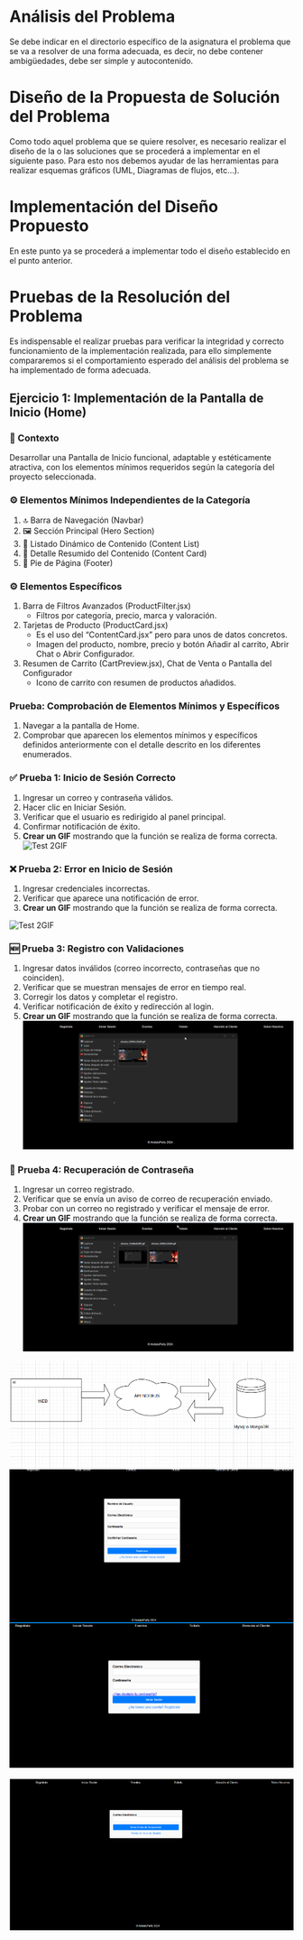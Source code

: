 # Análisis del Problema

Se debe indicar en el directorio específico de la asignatura el problema que se va a resolver de una forma adecuada, es decir, no debe contener ambigüedades, debe ser simple y autocontenido.

# Diseño de la Propuesta de Solución del Problema

Como todo aquel problema que se quiere resolver, es necesario realizar el diseño de la o las soluciones que se procederá a implementar en el siguiente paso. Para esto nos debemos ayudar de las herramientas para realizar esquemas gráficos (UML, Diagramas de flujos, etc…).

# Implementación del Diseño Propuesto

En este punto ya se procederá a implementar todo el diseño establecido en el punto anterior.

# Pruebas de la Resolución del Problema

Es indispensable el realizar pruebas para verificar la integridad y correcto funcionamiento de la implementación realizada, para ello simplemente compararemos si el comportamiento esperado del análisis del problema se ha implementado de forma adecuada.

## Ejercicio 1: Implementación de la Pantalla de Inicio (Home)

### 🎯 Contexto

Desarrollar una Pantalla de Inicio funcional, adaptable y estéticamente atractiva, con los elementos mínimos requeridos según la categoría del proyecto seleccionada.

### ⚙️ Elementos Mínimos Independientes de la Categoría

1. 🔝 Barra de Navegación (Navbar)
2. 🖼️ Sección Principal (Hero Section)
3. 📄 Listado Dinámico de Contenido (Content List)
4. 📄 Detalle Resumido del Contenido (Content Card)
5. 📝 Pie de Página (Footer)

### ⚙️ Elementos Específicos

1. Barra de Filtros Avanzados (ProductFilter.jsx)
   - Filtros por categoría, precio, marca y valoración.
2. Tarjetas de Producto (ProductCard.jsx)
   - Es el uso del “ContentCard.jsx” pero para unos de datos concretos.
   - Imagen del producto, nombre, precio y botón Añadir al carrito, Abrir Chat o Abrir Configurador.
3. Resumen de Carrito (CartPreview.jsx), Chat de Venta o Pantalla del Configurador
   - Icono de carrito con resumen de productos añadidos.

### Prueba: Comprobación de Elementos Mínimos y Específicos

1. Navegar a la pantalla de Home.
2. Comprobar que aparecen los elementos mínimos y específicos definidos anteriormente con el detalle descrito en los diferentes enumerados.

### ✅ Prueba 1: Inicio de Sesión Correcto

1. Ingresar un correo y contraseña válidos.
2. Hacer clic en Iniciar Sesión.
3. Verificar que el usuario es redirigido al panel principal.
4. Confirmar notificación de éxito.
5. **Crear un GIF** mostrando que la función se realiza de forma correcta.
 ![Test 2GIF](./resources/IniciarSesion.gif)

### ❌ Prueba 2: Error en Inicio de Sesión

1. Ingresar credenciales incorrectas.
2. Verificar que aparece una notificación de error.
3. **Crear un GIF** mostrando que la función se realiza de forma correcta.

 ![Test 2GIF](./resources/Registrar.gif)

### 🆕 Prueba 3: Registro con Validaciones

1. Ingresar datos inválidos (correo incorrecto, contraseñas que no coinciden).
2. Verificar que se muestran mensajes de error en tiempo real.
3. Corregir los datos y completar el registro.
4. Verificar notificación de éxito y redirección al login.
5. **Crear un GIF** mostrando que la función se realiza de forma correcta.
 ![Test 2GIF](./resources/RegisterError.gif)

### 🔐 Prueba 4: Recuperación de Contraseña

1. Ingresar un correo registrado.
2. Verificar que se envía un aviso de correo de recuperación enviado.
3. Probar con un correo no registrado y verificar el mensaje de error.
4. **Crear un GIF** mostrando que la función se realiza de forma correcta.
 ![Test 2GIF](./resources/Olvidada.gif)

![Diagrama](./resources/diagrama.png)
![login/Register](./resources/prueba1.png)

![ContraseñaOlvidada](./resources/prueba2.png)

